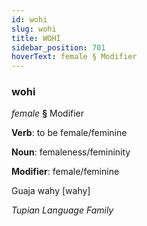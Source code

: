 ```yaml
---
id: wohi
slug: wohi
title: WOHİ
sidebar_position: 701
hoverText: female § Modifier
---
```


### wohi

*female* **§** Modifier

**Verb**: to be female/feminine

**Noun**: femaleness/femininity

**Modifier**: female/feminine

Guaja wahy [wahy]

*Tupian Language Family*